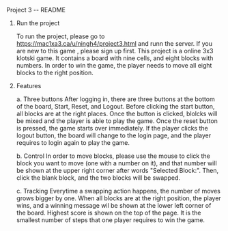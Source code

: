 Project 3 -- README



1. Run the project

	To run the project, please go to https://mac1xa3.ca/u/ningh4/project3.html and runn the server. If you are new to 
	this game , please sign up first.
	This project is a online 3x3 klotski game. It contains a board with nine cells, and eight blocks with numbers. In 
	order to win the game, the player needs to move all eight blocks to the right position.


2. Features

	a. Three buttons
        After logging in, there are three buttons at the bottom of the board, Start, Reset, and Logout. Before clicking the
        start button, all blocks are at the right places. Once the button is clicked, blolcks will be mixed and the player is
        able to play the game.
        Once the reset button is pressed, the game starts over immediately. If the player clicks the logout button, the board
        will change to the login page, and the player requires to login again to play the game.

	b. Control
        In order to move blocks, please use the mouse to click the block you want to move (one with a number on it), and that
        number will be shown at the upper right corner after words "Selected Block:". Then, click the blank block, and the two
        blocks will be swapped.

	c. Tracking
        Everytime a swapping action happens, the number of moves grows bigger by one.
        When all blocks are at the right position, the player wins, and a winning message wil be shown at the lower left corner
        of the board.
        Highest score is shown on the top of the page. It is the smallest number of steps that one player requires to win the 
	game.
